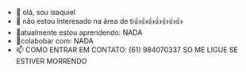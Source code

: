 - 👋 olá, sou isaquiel
- 👀 não estou interesado na área de ti👍👍👍👍👍👍👍
- 🌱atualmente estou aprendendo: NADA
- 💞️colabobar com: NADA 
- 📫 COMO ENTRAR EM CONTATO: (61) 984070337 SO ME LIGUE SE ESTIVER MORRENDO

<!---
Isaquil/Isaquil is a ✨ special ✨ repository because its `README.md` (this file) appears on your GitHub profile.
You can click the Preview link to take a look at your changes.
--->
